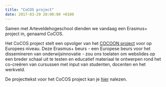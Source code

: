 ```yaml
---
title: "CoCOS project"
date: 2017-03-29 20:00:00 +0100
---
```

Samen met Arteveldehogeschool dienden we vandaag een Erasmus+ project in, genaamd CoCOS.

Het CoCOS project stelt een opvolger van het [COCOON project](http://openwebslides.github.io/en/news#/2016/01/08/COCOON-project.html) voor op Europees niveau. Deze Erasmus+ beurs - een Europese beurs voor het dissemineren van onderwijsinnovatie - zou ons toelaten om webslides op een breder schaal uit te testen en educatief materiaal te ontwerpen rond het co-creëren van cursussen met input van studenten, docenten en het werkveld.

De projecttekst voor het CoCOS project kan je [hier](https://github.com/OpenWebslides/Notes/blob/master/ProjectTexts/KA2_CoCOS_2017%20final%20submitted.pdf
) nalezen.
